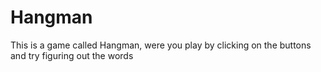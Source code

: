 # Hangman
This is a game called Hangman, were you play by clicking on the buttons and try figuring out the words
